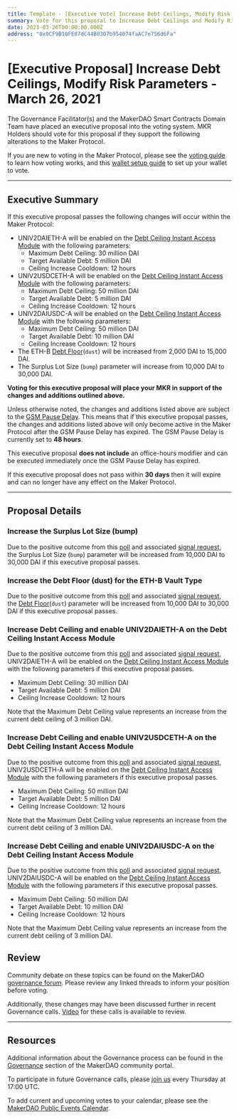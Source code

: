 ```yaml
---
title: Template - [Executive Vote] Increase Debt Ceilings, Modify Risk Parameters - March 26, 2021
summary: Vote for this proposal to Increase Debt Ceilings and Modify Risk Parameters
date: 2021-03-26T00:00:00.000Z
address: "0x0CF9B10FE87dC44B0307b954074faAC7e756d6Fa"
---
```

# [Executive Proposal] Increase Debt Ceilings, Modify Risk Parameters - March 26, 2021

The Governance Facilitator(s) and the MakerDAO Smart Contracts Domain Team have placed an executive proposal into the voting system. MKR Holders should vote for this proposal if they support the following alterations to the Maker Protocol.

If you are new to voting in the Maker Protocol, please see the [voting guide](https://community-development.makerdao.com/en/learn/governance/how-voting-works/) to learn how voting works, and this [wallet setup guide](https://community-development.makerdao.com/en/learn/governance/voting-setup/) to set up your wallet to vote. 

---

## Executive Summary

If this executive proposal passes the following changes will occur within the Maker Protocol:
- UNIV2DAIETH-A will be enabled on the [Debt Ceiling Instant Access Module](https://community-development.makerdao.com/en/learn/governance/module-dciam) with the following parameters:
	- Maximum Debt Ceiling: 30 million DAI
	- Target Available Debt: 5 million DAI
	- Ceiling Increase Cooldown: 12 hours
- UNIV2USDCETH-A will be enabled on the [Debt Ceiling Instant Access Module](https://community-development.makerdao.com/en/learn/governance/module-dciam) with the following parameters:
	- Maximum Debt Ceiling: 50 million DAI
	- Target Available Debt: 5 million DAI
	- Ceiling Increase Cooldown: 12 hours
- UNIV2DAIUSDC-A will be enabled on the [Debt Ceiling Instant Access Module](https://community-development.makerdao.com/en/learn/governance/module-dciam) with the following parameters:
	- Maximum Debt Ceiling: 50 million DAI
	- Target Available Debt: 10 million DAI
	- Ceiling Increase Cooldown: 12 hours
- The ETH-B [Debt Floor](https://community-development.makerdao.com/en/learn/governance/param-debt-floor)(`dust`) will be increased from 2,000 DAI to 15,000 DAI.
- The Surplus Lot Size (`bump`) parameter will increase from 10,000 DAI to 30,000 DAI.

**Voting for this executive proposal will place your MKR in support of the changes and additions outlined above.**

Unless otherwise noted, the changes and additions listed above are subject to the [GSM Pause Delay](https://community-development.makerdao.com/en/learn/governance/param-gsm-pause-delay). This means that if this executive proposal passes, the changes and additions listed above will only become active in the Maker Protocol after the GSM Pause Delay has expired. The GSM Pause Delay is currently set to **48 hours**.

This executive proposal **does not include** an office-hours modifier and can be executed immediately once the GSM Pause Delay has expired.

If this executive proposal does not pass within **30 days** then it will expire and can no longer have any effect on the Maker Protocol. 

---

## Proposal Details

### Increase the Surplus Lot Size (bump)

Due to the positive outcome from this [poll](https://vote.makerdao.com/polling/QmeLmzsa) and associated [signal request](https://forum.makerdao.com/t/signal-request-increase-the-bump-ttl-parameters-of-flap-auctions/6842), the Surplus Lot Size (`bump`) parameter will be increased from 10,000 DAI to 30,000 DAI if this executive proposal passes.

### Increase the Debt Floor (dust) for the ETH-B Vault Type

Due to the positive outcome from this [poll](https://vote.makerdao.com/polling/QmaP9wBh#poll-detail) and associated [signal request](https://forum.makerdao.com/t/signal-request-adjusting-dust-parameter-2021-2/6704), the [Debt Floor](https://community-development.makerdao.com/en/learn/governance/param-debt-floor)(`dust`) parameter will be increased from 10,000 DAI to 30,000 DAI if this executive proposal passes.

### Increase Debt Ceiling and enable UNIV2DAIETH-A on the Debt Ceiling Instant Access Module

Due to the positive outcome from this [poll](https://vote.makerdao.com/polling/QmaZE3g6?network=mainnet#poll-detail) and associated [signal request](https://forum.makerdao.com/t/signal-request-increase-uniswap-dai-eth-usdc-eth-dai-usdc-debt-ceilings-add-dc-iam/7063), UNIV2DAIETH-A will be enabled on the [Debt Ceiling Instant Access Module](https://community-development.makerdao.com/en/learn/governance/module-dciam) with the following parameters if this executive proposal passes.
- Maximum Debt Ceiling: 30 million DAI
- Target Available Debt: 5 million DAI
- Ceiling Increase Cooldown: 12 hours

Note that the Maximum Debt Ceiling value represents an increase from the current debt ceiling of 3 million DAI.

### Increase Debt Ceiling and enable UNIV2USDCETH-A on the Debt Ceiling Instant Access Module

Due to the positive outcome from this [poll](https://vote.makerdao.com/polling/QmZNz7Hf?network=mainnet) and associated [signal request](https://forum.makerdao.com/t/signal-request-increase-uniswap-dai-eth-usdc-eth-dai-usdc-debt-ceilings-add-dc-iam/7063), UNIV2USDCETH-A will be enabled on the [Debt Ceiling Instant Access Module](https://community-development.makerdao.com/en/learn/governance/module-dciam) with the following parameters if this executive proposal passes.
- Maximum Debt Ceiling: 50 million DAI
- Target Available Debt: 5 million DAI
- Ceiling Increase Cooldown: 12 hours

Note that the Maximum Debt Ceiling value represents an increase from the current debt ceiling of 3 million DAI.

### Increase Debt Ceiling and enable UNIV2DAIUSDC-A on the Debt Ceiling Instant Access Module

Due to the positive outcome from this [poll](https://vote.makerdao.com/polling/QmZordW8?network=mainnet) and associated [signal request](https://forum.makerdao.com/t/signal-request-increase-uniswap-dai-eth-usdc-eth-dai-usdc-debt-ceilings-add-dc-iam/7063), UNIV2DAIUSDC-A will be enabled on the [Debt Ceiling Instant Access Module](https://community-development.makerdao.com/en/learn/governance/module-dciam) with the following parameters if this executive proposal passes.
- Maximum Debt Ceiling: 50 million DAI
- Target Available Debt: 10 million DAI
- Ceiling Increase Cooldown: 12 hours

Note that the Maximum Debt Ceiling value represents an increase from the current debt ceiling of 3 million DAI.

## Review

Community debate on these topics can be found on the MakerDAO [governance forum](https://forum.makerdao.com/). Please review any linked threads to inform your position before voting.

Additionally, these changes may have been discussed further in recent Governance calls. [Video](https://www.youtube.com/playlist?list=PLLzkWCj8ywWNq5-90-Id6VPSsrk4OWVan) for these calls is available to review.

---

## Resources

Additional information about the Governance process can be found in the [Governance](https://community-development.makerdao.com/en/learn/governance) section of the MakerDAO community portal.

To participate in future Governance calls, please [join us](https://github.com/makerdao/community/tree/master/governance/governance-and-risk-meetings) every Thursday at 17:00 UTC.

To add current and upcoming votes to your calendar, please see the [MakerDAO Public Events Calendar](https://calendar.google.com/calendar/embed?src=makerdao.com_3efhm2ghipksegl009ktniomdk%40group.calendar.google.com&ctz=UTC&mode=week&showCalendars=0&showPrint=0).
